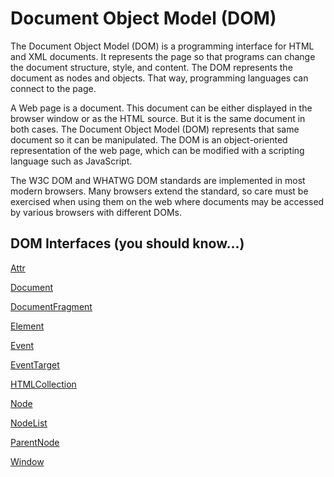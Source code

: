 # Document Object Model (DOM)

The Document Object Model (DOM) is a programming interface for HTML and XML documents. It represents the page so that programs can change the document structure, style, and content. The DOM represents the document as nodes and objects. That way, programming languages can connect to the page.

A Web page is a document. This document can be either displayed in the browser window or as the HTML source. But it is the same document in both cases. The Document Object Model (DOM) represents that same document so it can be manipulated. The DOM is an object-oriented representation of the web page, which can be modified with a scripting language such as JavaScript.

The W3C DOM and WHATWG DOM standards are implemented in most modern browsers. Many browsers extend the standard, so care must be exercised when using them on the web where documents may be accessed by various browsers with different DOMs.

## DOM Interfaces (you should know...)

<a href="./Attr/README.md" target="_self">Attr</a>

<a href="./Document/README.md" target="_self">Document</a>

<a href="./DocumentFragment/README.md" target="_self">DocumentFragment</a>

<a href="./Element/README.md" target="_self">Element</a>

<a href="./Event/README.md" target="_self">Event</a>

<a href="./EventTarget/README.md" target="_self">EventTarget</a>

<a href="./HTMLCollection/README.md" target="_self">HTMLCollection</a>

<a href="./Node/README.md" target="_self">Node</a>

<a href="./Nodelist/README.md" target="_self">NodeList</a>

<a href="./ParentNode/README.md" target="_self">ParentNode</a>

<a href="./Window/README.md" target="_self">Window</a>
